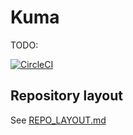 # Kuma

TODO:

[![CircleCI](https://circleci.com/gh/Kong/kuma.svg?style=svg&circle-token=e3f6c5429ee47ca0eb4bd2542e4b8801a7856373)](https://circleci.com/gh/Kong/kuma)

## Repository layout

See [REPO_LAYOUT.md](REPO_LAYOUT.md)
